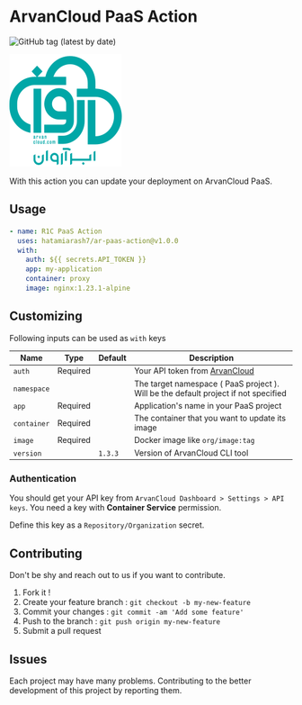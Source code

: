 # ArvanCloud PaaS Action

![GitHub tag (latest by date)](https://img.shields.io/github/v/tag/hatamiarash7/ar-paas-action?color=%2300baba&label=Marketplace&logo=github)

![logo](.github/logo.svg)

With this action you can update your deployment on ArvanCloud PaaS.

## Usage

```yaml
- name: R1C PaaS Action
  uses: hatamiarash7/ar-paas-action@v1.0.0
  with:
    auth: ${{ secrets.API_TOKEN }}
    app: my-application
    container: proxy
    image: nginx:1.23.1-alpine
```

## Customizing

Following inputs can be used as `with` keys

| Name        | Type     | Default | Description                                                                         |
| ----------- | -------- | ------- | ----------------------------------------------------------------------------------- |
| `auth`      | Required |         | Your API token from [ArvanCloud](https://www.arvancloud.com/en/docs/api)            |
| `namespace` |          |         | The target namespace ( PaaS project ). Will be the default project if not specified |
| `app`       | Required |         | Application's name in your PaaS project                                             |
| `container` | Required |         | The container that you want to update its image                                     |
| `image`     | Required |         | Docker image like `org/image:tag`                                                   |
| `version`   |          | `1.3.3` | Version of ArvanCloud CLI tool                                                      |

### Authentication

You should get your API key from `ArvanCloud Dashboard > Settings > API keys`. You need a key with **Container Service** permission.

Define this key as a `Repository/Organization` secret.

## Contributing

Don't be shy and reach out to us if you want to contribute.

1. Fork it !
2. Create your feature branch : `git checkout -b my-new-feature`
3. Commit your changes : `git commit -am 'Add some feature'`
4. Push to the branch : `git push origin my-new-feature`
5. Submit a pull request

## Issues

Each project may have many problems. Contributing to the better development of this project by reporting them.
